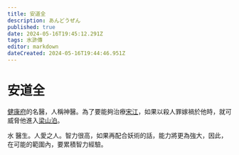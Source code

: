 ```yaml
---
title: 安道全
description: あんどうぜん
published: true
date: 2024-05-16T19:45:12.291Z
tags: 水滸傳
editor: markdown
dateCreated: 2024-05-16T19:44:46.951Z
---
```


# 安道全

[健康府](/地點/健康府)的名醫，人稱神醫。為了要能夠治療[宋江](/人物/水滸/宋江)，如果以殺人罪嫁禍於他時，就可威脅他進入[梁山泊]()。

<kbd>水</kbd> 醫生。人愛之人。智力很高，如果再配合妖術的話，能力將更為強大，因此，在可能的範圍內，要累積智力經驗。